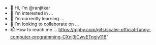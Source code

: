 - 👋 Hi, I’m @ranjitkar
- 👀 I’m interested in ...
- 🌱 I’m currently learning ...
- 💞️ I’m looking to collaborate on ...
- 📫 How to reach me ...
https://giphy.com/gifs/scaler-official-funny-computer-programming-CXnj3jCwvETngjy11B"
<!---
ranjitkar/ranjitkar is a ✨ special ✨ repository because its `README.md` (this file) appears on your GitHub profile.
You can click the Preview link to take a look at your changes.
--->
